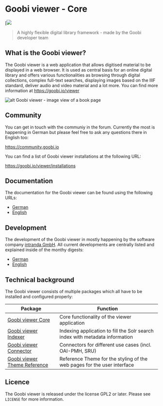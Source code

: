 # Goobi viewer - Core
[![](https://github.com/intranda/goobi-viewer-core/workflows/.github/workflows/default.yml/badge.svg)
> A highly flexible digital library framework - made by the Goobi developer team


## What is the Goobi viewer?
The Goobi viewer is a web application that allows digitised material to be displayed in a web browser. It is used as central basis for an online digital library and offers various functionalities as browsing through digital collections, complex full-text searches, displaying images based on the IIIF standard, deliver audio and video material and a lot more. You can find more information at <https://goobi.io/viewer>

![alt Goobi viewer - image view of a book page](doc/images/goobi_viewer_theme_reference_image_display.png "Goobi viewer - image view of a book page")


## Community
You can get in touch with the communiy in the forum. Currently the most is happening in German but please feel free to ask any questions there in English too:

https://community.goobi.io

You can find a list of Goobi viewer installations at the following URL:

https://goobi.io/viewer/installations


## Documentation
The documentation for the Goobi viewer can be found using the following URLs:

* [German](https://docs.intranda.com/goobi-viewer-de/)
* [English](https://docs.intranda.com/goobi-viewer-en/)


## Development
The development of the Goobi viewer in mostly happening by the software company [intranda GmbH](https://intranda.com). All current developments are centrally listed and explained inside of the monthy digests:

* [German](https://docs.intranda.com/goobi-viewer-digests-de/)
* [English](https://docs.intranda.com/goobi-viewer-digests-en/)


## Technical background
The Goobi viewer consists of multiple packages which all have to be installed and configured properly:

| Package                                                                                  | Function                                                                     |
| ------                                                                                   | ------                                                                       |
| [Goobi viewer Core](https://github.com/intranda/goobi-viewer-core)                       | Core functionality of the viewer application                                 |
| [Goobi viewer Indexer](https://github.com/intranda/goobi-viewer-indexer)                 | Indexing application to fill the Solr search index with metadata information |
| [Goobi viewer Connector](https://github.com/intranda/goobi-viewer-connector)             | Connectors for different use cases (incl. OAI-PMH, SRU)                      |
| [Goobi viewer Theme Reference](https://github.com/intranda/goobi-viewer-theme-reference) | Reference Theme for the styling of the web pages for the user interface      |


## Licence
The Goobi viewer is released under the license GPL2 or later.
Please see ``LICENSE`` for more information.
